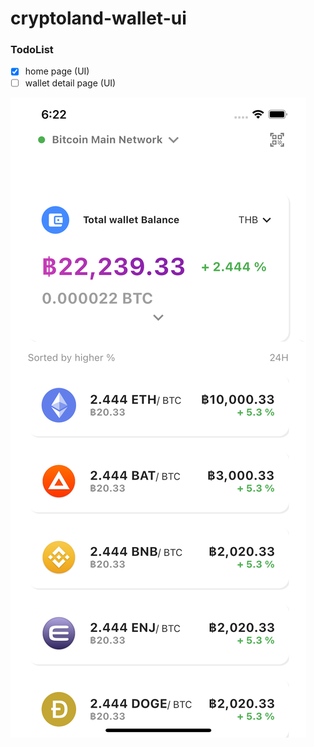 # cryptoland-wallet-ui
### TodoList
- [x] home page (UI)
- [ ] wallet detail page (UI)

![](preview.png)
